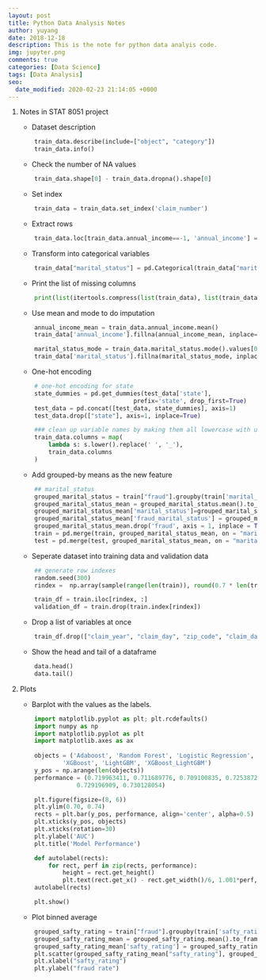 ```yaml
---
layout: post
title: Python Data Analysis Notes
author: yuyang
date: 2018-12-18
description: This is the note for python data analyis code.
img: jupyter.png
comments: true
categories: [Data Science]
tags: [Data Analysis]
seo:
  date_modified: 2020-02-23 21:14:05 +0000
---
```


1. Notes in STAT 8051 project

    - Dataset description
    ``` python
        train_data.describe(include=["object", "category"])
        train_data.info()
    ```

    - Check the number of NA values
    ``` python
        train_data.shape[0] - train_data.dropna().shape[0]
    ```

    - Set index
    ``` python
        train_data = train_data.set_index('claim_number')
    ```

    - Extract rows
    ``` python
        train_data.loc[train_data.annual_income==-1, 'annual_income'] = np.nan
    ```

    - Transform into categorical variables
    ``` python
        train_data["marital_status"] = pd.Categorical(train_data["marital_status"])
    ```

    - Print the list of missing columns
    ``` python
        print(list(itertools.compress(list(train_data), list(train_data.isna().any()))))
    ```

    - Use mean and mode to do imputation
    ``` python
        annual_income_mean = train_data.annual_income.mean()
        train_data['annual_income'].fillna(annual_income_mean, inplace=True)

        marital_status_mode = train_data.marital_status.mode().values[0]
        train_data['marital_status'].fillna(marital_status_mode, inplace=True)
    ```

    - One-hot encoding
    ``` python
        # one-hot encoding for state
        state_dummies = pd.get_dummies(test_data['state'],
                                    prefix='state', drop_first=True)
        test_data = pd.concat([test_data, state_dummies], axis=1)
        test_data.drop(["state"], axis=1, inplace=True)

        ### clean up variable names by making them all lowercase with underscore separators.
        train_data.columns = map(
            lambda s: s.lower().replace(' ', '_'), 
            train_data.columns
        )
    ```

    - Add grouped-by means as the new feature
    ``` python
        ## marital_status
        grouped_marital_status = train["fraud"].groupby(train['marital_status'])
        grouped_marital_status_mean = grouped_marital_status.mean().to_frame()
        grouped_marital_status_mean['marital_status']=grouped_marital_status_mean.index
        grouped_marital_status_mean['fraud_marital_status'] = grouped_marital_status_mean['fraud']
        grouped_marital_status_mean.drop('fraud', axis = 1, inplace = True)
        train = pd.merge(train, grouped_marital_status_mean, on = "marital_status", how = "left")
        test = pd.merge(test, grouped_marital_status_mean, on = "marital_status", how = "left")
    ```

    - Seperate dataset into training data and validation data
    ``` python
        ## generate row indexes
        random.seed(300)
        rindex =  np.array(sample(range(len(train)), round(0.7 * len(train))))

        train_df = train.iloc[rindex, :]
        validation_df = train.drop(train.index[rindex])
    ```

    - Drop a list of variables at once
    ``` python
        train_df.drop(["claim_year", "claim_day", "zip_code", "claim_date", "claim_number"], axis =1, inplace=True)
    ```

    - Show the head and tail of a dataframe
    ``` python
        data.head()
        data.tail()
    ```

2. Plots

    - Barplot with the values as the labels.
    ``` python
        import matplotlib.pyplot as plt; plt.rcdefaults()
        import numpy as np
        import matplotlib.pyplot as plt
        import matplotlib.axes as ax
        
        objects = ('Adaboost', 'Random Forest', 'Logistic Regression',
                'XGBoost', 'LightGBM', 'XGBoost_LightGBM')
        y_pos = np.arange(len(objects))
        performance = (0.719963411, 0.711689776, 0.709100835, 0.725387261,
                    0.729196909, 0.730128054)

        plt.figure(figsize=(8, 6))
        plt.ylim(0.70, 0.74)
        rects = plt.bar(y_pos, performance, align='center', alpha=0.5)
        plt.xticks(y_pos, objects)
        plt.xticks(rotation=30)
        plt.ylabel('AUC')
        plt.title('Model Performance')

        def autolabel(rects):
            for rect, perf in zip(rects, performance):
                height = rect.get_height()
                plt.text(rect.get_x() - rect.get_width()/6, 1.001*perf, '%s' % float(perf))
        autolabel(rects)

        plt.show()
    ```

    - Plot binned average
    ``` python
        grouped_safty_rating = train["fraud"].groupby(train['safty_rating'])
        grouped_safty_rating_mean = grouped_safty_rating.mean().to_frame()
        grouped_safty_rating_mean['safty_rating'] = grouped_safty_rating_mean.index
        plt.scatter(grouped_safty_rating_mean["safty_rating"], grouped_safty_rating_mean['fraud'])
        plt.xlabel("safty_rating")
        plt.ylabel("fraud rate")
    ```
